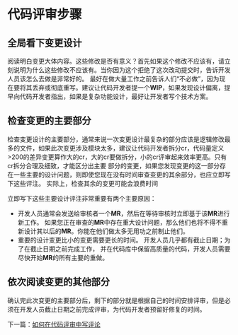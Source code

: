 # 代码评审步骤

## 全局看下变更设计

  阅读明白变更大体内容。这些修改是否有意义？首先如果这个修改不应该有，请立刻说明为什么这些修改不应该有。当你因为这个拒绝了这次改动提交时，告诉开发人员该怎么去做是非常好的。
最好在做大量工作之前告诉人们“不必做”，因为现在要将其丢弃或彻底重写。建议让代码开发者提一个**WIP**，如果发现设计偏离，提早向代码开发者指出，如果是复杂功能设计，最好让开发者写个技术方案。

## 检查变更的主要部分

  检查变更设计的主要部分，通常来说一次变更设计最复杂的部分应该是逻辑修改最多的文件，如果此次变更涉及模块太多，建议让代码开发者拆分cr，代码量定义 >200的差异变更算作大的cr，大的cr要做拆分，小的cr评审起来效率更高。只有cr拆分合理及细致，才能区分出主要
部分的变更，如果您发现变更的这一部分存在一些主要的设计问题，则即使您现在没有时间审查变更的其余部分，也应立即写下这些评注。 实际上，检查其余的变更可能会浪费时间

立即写下这些主要设计评注非常重要有两个主要原因：

- 开发人员通常会发送给审核者一个**MR**，然后在等待审核时立即基于该**MR**进行新工作。 如果您正在审查的**MR**中存在重大设计问题，那么他们也将不得不重新设计其以后的**MR**。你能在他们做太多无用功之前制止他们。  
- 重要的设计变更比小的变更需要更长的时间。 开发人员几乎都有截止日期；为了在截止日期之前完成工作， 并在代码库中保留高质量的代码，开发人员需要尽快开始**MR**的所有主要的重做。
  
## 依次阅读变更的其他部分

  确认完此次变更的主要部分后，剩下的部分就是根据自己的时间安排评审，但是必须在开发人员截止日期之前完成评审，为代码开发者预留好修复的时间。

下一篇：[如何在代码评审中写评论](comment.md)
